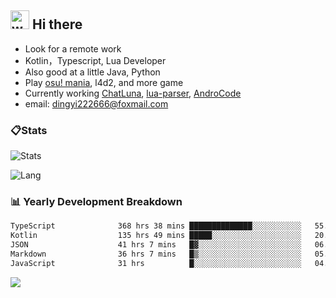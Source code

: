 ## <img alt="wave" src="https://raw.githubusercontent.com/MartinHeinz/MartinHeinz/master/wave.gif" width="30px"> Hi there

- Look for a remote work
- Kotlin，Typescript, Lua Developer
- Also good at a little Java, Python
- Play [osu! mania](https://osu.ppy.sh/users/29808669), l4d2, and more game
- Currently working [ChatLuna](https://github.com/ChatLunaLab), [lua-parser](https://github.com/dingyi222666/lua-parser), [AndroCode](https://github.com/dingyi222666/AndroCode)
- email: [dingyi222666@foxmail.com](mailto:dingyi222666@foxmail.com)

### 📋Stats

![Stats](https://github-readme-stats.vercel.app/api?username=dingyi222666&show_icons=true&icon_color=47A69E&title_color=47A69E&count_private=true)    

![Lang](https://github-readme-stats.vercel.app/api/top-langs/?username=dingyi222666&layout=compact&title_color=47A69E&hide=html,css,c,c%2B%2B)   

### 📊 Yearly Development Breakdown

<!--START_SECTION:waka-->

```txt
TypeScript              368 hrs 38 mins ██████████████░░░░░░░░░░░   55.41 %
Kotlin                  135 hrs 49 mins █████░░░░░░░░░░░░░░░░░░░░   20.42 %
JSON                    41 hrs 7 mins   █▓░░░░░░░░░░░░░░░░░░░░░░░   06.18 %
Markdown                36 hrs 7 mins   █▒░░░░░░░░░░░░░░░░░░░░░░░   05.43 %
JavaScript              31 hrs          █░░░░░░░░░░░░░░░░░░░░░░░░   04.66 %
```

<!--END_SECTION:waka-->

![](https://komarev.com/ghpvc/?username=dingyi222666)
